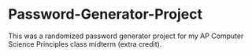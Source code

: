 # Password-Generator-Project
This was a randomized password generator project for my AP Computer Science Principles class midterm (extra credit).
